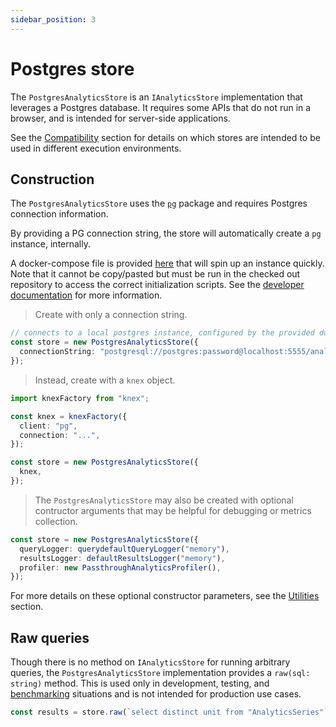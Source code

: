 ```yaml
---
sidebar_position: 3
---
```


# Postgres store

The `PostgresAnalyticsStore` is an `IAnalyticsStore` implementation that leverages a Postgres database. It requires some APIs that do not run in a browser, and is intended for server-side applications.

<aside class="notice">
See the <a href="#compatibility">Compatibility</a> section for details on which stores are intended to be used in different execution environments.
</aside>

## Construction

The `PostgresAnalyticsStore` uses the [`pg`](https://www.npmjs.com/package/pg) package and requires Postgres connection information.

By providing a PG connection string, the store will automatically create a `pg` instance, internally.

A docker-compose file is provided [here](https://github.com/powerhouse-inc/analytics-engine/blob/main/pg/docker-compose.test.yml) that will spin up an instance quickly. Note that it cannot be copy/pasted but must be run in the checked out repository to access the correct initialization scripts. See the [developer documentation](https://github.com/powerhouse-inc/analytics-engine/tree/main?tab=readme-ov-file#pg) for more information.

> Create with only a connection string.

```typescript
// connects to a local postgres instance, configured by the provided docker-compose file
const store = new PostgresAnalyticsStore({
  connectionString: "postgresql://postgres:password@localhost:5555/analytics",
});
```

> Instead, create with a `knex` object.

```typescript
import knexFactory from "knex";

const knex = knexFactory({
  client: "pg",
  connection: "...",
});

const store = new PostgresAnalyticsStore({
  knex,
});
```

> The `PostgresAnalyticsStore` may also be created with optional contructor arguments that may be helpful for debugging or metrics collection.

```typescript
const store = new PostgresAnalyticsStore({
  queryLogger: querydefaultQueryLogger("memory"),
  resultsLogger: defaultResultsLogger("memory"),
  profiler: new PassthroughAnalyticsProfiler(),
});
```

For more details on these optional constructor parameters, see the [Utilities](#utilities) section.

## Raw queries

Though there is no method on `IAnalyticsStore` for running arbitrary queries, the `PostgresAnalyticsStore` implementation provides a `raw(sql: string)` method. This is used only in development, testing, and [benchmarking](https://github.com/powerhouse-inc/analytics-engine/blob/main/benchmarks/src/wasm.ts) situations and is not intended for production use cases.

```typescript
const results = store.raw(`select distinct unit from "AnalyticsSeries"`);
```

